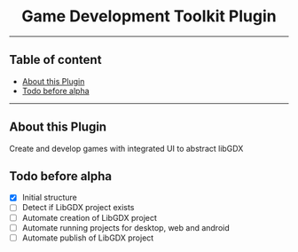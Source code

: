 
<div align="center">

# Game Development Toolkit Plugin

</div>

---

## Table of content
- [About this Plugin](#about-this-plugin)
- [Todo before alpha](#todo-before-alpha)

---
## About this Plugin
<!-- Plugin description -->
Create and develop games with integrated UI to abstract libGDX 
<!-- Plugin description end -->
## Todo before alpha
- [x] Initial structure
- [ ] Detect if LibGDX project exists
- [ ] Automate creation of LibGDX project
- [ ] Automate running projects for desktop, web and android
- [ ] Automate publish of LibGDX project
